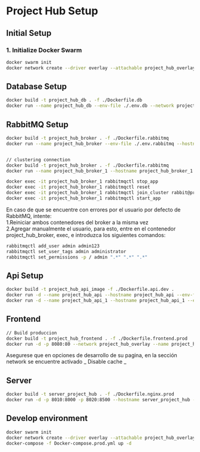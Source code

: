 # Project Hub Setup

## Initial Setup

### 1. Initialize Docker Swarm

```sh
docker swarm init
docker network create --driver overlay --attachable project_hub_overlay
```

## Database Setup

```sh
docker build -t project_hub_db . -f ./Dockerfile.db
docker run --name project_hub_db --env-file ./.env.db --network project_hub_overlay -p 2500:5432 -d project_hub_db
```

## RabbitMQ Setup

```sh
docker build -t project_hub_broker . -f ./Dockerfile.rabbitmq
docker run --name project_hub_broker --env-file ./.env.rabbitmq --hostname project_hub_broker --network project_hub_overlay -p 2550:5672 -p 2560:15672 -p 61613:61613 -p 15674:15674 -d project_hub_broker -rm


// clustering connection
docker build -t project_hub_broker . -f ./Dockerfile.rabbitmq
docker run --name project_hub_broker_1 --hostname project_hub_broker_1 --env-file ./.env.rabbitmq --network project_hub_overlay -p 2552:5672 -p 2562:15672 -p 61615:61613 -p "15676:15674" -d project_hub_broker

docker exec -it project_hub_broker_1 rabbitmqctl stop_app
docker exec -it project_hub_broker_1 rabbitmqctl reset
docker exec -it project_hub_broker_1 rabbitmqctl join_cluster rabbit@project_hub_broker
docker exec -it project_hub_broker_1 rabbitmqctl start_app
```

En caso de que se encuentre con errores por el usuario por defecto de RabbitMQ, intente:  
1.Reiniciar ambos contenedores del broker a la misma vez  
2.Agregar manualmente el usuario, para esto, entre en el contenedor project_hub_broker, exec, e introduzca los siguientes comandos:  
```sh
rabbitmqctl add_user admin admin123
rabbitmqctl set_user_tags admin administrator
rabbitmqctl set_permissions -p / admin ".*" ".*" ".*"
```


## Api Setup

```sh
docker build -t project_hub_api_image -f ./Dockerfile.api.dev .
docker run -d --name project_hub_api --hostname project_hub_api --env-file ./.env.api --network project_hub_overlay -p 8000:8000 -v .:/app -d project_hub_api_image
docker run -d --name project_hub_api_1 --hostname project_hub_api_1 --env-file ./.env.api --network project_hub_overlay -p 8001:8000 -v .:/app -d project_hub_api_image
```

## Frontend

```sh
// Build produccion
docker build -t project_hub_frontend . -f ./Dockerfile.frontend.prod
docker run -d -p 8080:80 --network project_hub_overlay --name project_hub_frontend project_hub_frontend
```

Asegurese que en opciones de desarrollo de su pagina, en la sección network se encuentre activado _ Disable cache _

## Server

```sh
docker build -t server_project_hub . -f ./Dockerfile.nginx.prod
docker run -d -p 8010:8000 -p 8020:8500 --hostname server_project_hub --network project_hub_overlay --name server_project_hub server_project_hub
```

## Develop environment

```sh
docker swarm init
docker network create --driver overlay --attachable project_hub_overlay
docker-compose -f Docker-compose.prod.yml up -d
```
